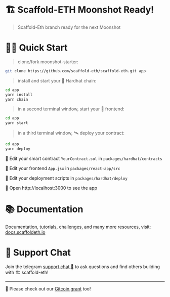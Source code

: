 # 🏗 Scaffold-ETH Moonshot Ready!

> Scaffold-Eth branch ready for the next Moonshot 

# 🏄‍♂️ Quick Start

> clone/fork moonshot-starter:

```bash
git clone https://github.com/scaffold-eth/scaffold-eth.git app
```

> install and start your 👷‍ Hardhat chain:

```bash
cd app
yarn install
yarn chain
```

> in a second terminal window, start your 📱 frontend:

```bash
cd app
yarn start
```

> in a third terminal window, 🛰 deploy your contract:

```bash
cd app
yarn deploy
```

🔏 Edit your smart contract `YourContract.sol` in `packages/hardhat/contracts`

📝 Edit your frontend `App.jsx` in `packages/react-app/src`

💼 Edit your deployment scripts in `packages/hardhat/deploy`

📱 Open http://localhost:3000 to see the app

# 📚 Documentation

Documentation, tutorials, challenges, and many more resources, visit: [docs.scaffoldeth.io](https://docs.scaffoldeth.io)

# 💬 Support Chat

Join the telegram [support chat 💬](https://t.me/joinchat/KByvmRe5wkR-8F_zz6AjpA) to ask questions and find others building with 🏗 scaffold-eth!

---

🙏 Please check out our [Gitcoin grant](https://gitcoin.co/grants/2851/scaffold-eth) too!
